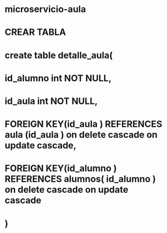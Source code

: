 # microservicio-aula

# CREAR TABLA
# create table detalle_aula(
# 	id_alumno int NOT NULL,
# 	id_aula int NOT NULL,
#  	FOREIGN KEY(id_aula ) REFERENCES aula (id_aula )  on delete cascade on update cascade,
# 	FOREIGN KEY(id_alumno ) REFERENCES alumnos( id_alumno )  on delete cascade on update cascade
# )